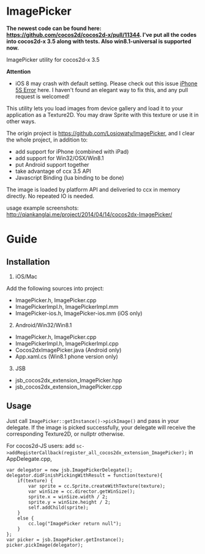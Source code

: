 ImagePicker
===========

**The newest code can be found here: https://github.com/cocos2d/cocos2d-x/pull/11344. I've put all the codes into cocos2d-x 3.5 along with tests. Also win8.1-universal is supported now.**

ImagePicker utility for cocos2d-x 3.5 

**Attention**
- iOS 8 may crash with default setting. Please check out this issue [iPhone 5S Error](https://github.com/qiankanglai/ImagePicker/issues/2) here. I haven't found an elegant way to fix this, and any pull request is welcomed!

This utility lets you load images from device gallery and load it to your application as a Texture2D. You may draw Sprite with this texture or use it in other ways.

The origin project is https://github.com/Losiowaty/ImagePicker, and I clear the whole project, in addition to:

- add support for iPhone (combined with iPad)
- add support for Win32/OSX/Win8.1
- put Android support together
- take advantage of ccx 3.5 API
- Javascript Binding (lua binding to be done)

The image is loaded by platform API and deliveried to ccx in memory directly. No repeated IO is needed.

usage example screenshots: http://qiankanglai.me/project/2014/04/14/cocos2dx-ImagePicker/

Guide
=====
Installation
------------

1. iOS/Mac

Add the following sources into project:

- ImagePicker.h, ImagePicker.cpp
- ImagePickerImpl.h, ImagePickerImpl.mm
- ImagePicker-ios.h, ImagePicker-ios.mm (iOS only)

2. Android/Win32/Win8.1

- ImagePicker.h, ImagePicker.cpp
- ImagePickerImpl.h, ImagePickerImpl.cpp
- Cocos2dxImagePicker.java (Android only)
- App.xaml.cs (Win8.1 phone version only)

3. JSB

- jsb_cocos2dx_extension_ImagePicker.hpp
- jsb_cocos2dx_extension_ImagePicker.cpp

Usage
-----

Just call `ImagePicker::getInstance()->pickImage()` and pass in your delegate. If the image is picked successfully, your delegate will receive the corresponding Texture2D, or nullptr otherwise.

For cocos2d-JS users: add `sc->addRegisterCallback(register_all_cocos2dx_extension_ImagePicker);` in AppDelegate.cpp,

    var delegator = new jsb.ImagePickerDelegate();
    delegator.didFinishPickingWithResult = function(texture){
        if(texture) {
            var sprite = cc.Sprite.createWithTexture(texture);
            var winSize = cc.director.getWinSize();
            sprite.x = winSize.width / 2;
            sprite.y = winSize.height / 2;
            self.addChild(sprite);
        }
        else {
            cc.log("ImagePicker return null");
        }
    };
    var picker = jsb.ImagePicker.getInstance();
    picker.pickImage(delegator);
